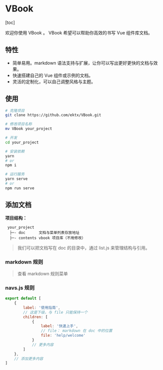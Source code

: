 # VBook

[toc]

欢迎你使用 VBook 。 VBook 希望可以帮助你高效的书写 Vue 组件库文档。

## 特性

- 简单易用。markdown 语法支持与扩展，让你可以写出更好更快的文档与效果。
- 快速搭建自己的 Vue 组件或示例的文档。
- 灵活的定制化，可以自己调整风格与主题。

## 使用

```bash
# 克隆项目
git clone https://github.com/ektx/VBook.git

# 修改项目名称
mv VBook your_project

# 开发
cd your_project

# 安装依赖
yarn
# or 
npm i

# 运行服务
yarn serve
# or 
npm run serve
```

## 添加文档

**项目结构：**

```
 your_project
  ├─- doc      文档与菜单列表存放地址
  ├─- contents vbook 项目库（不用修改）
```

> 我们可以把文档写在 doc 的目录中，通过 list.js 来管理结构与引用。

### markdown 规则

> 查看 markdown 规则菜单

### navs.js 规则

```js
export default [
    {
        label: '使用指南',
        // 这是下级，与 file 只能保持一个
        children: [
            {
                label: '快速上手',
                // file： markdown 在 doc 中的位置
                file: 'help/welcome'
            }
            // 更多内容
        ]
    },
    // 添加更多内容
]
```